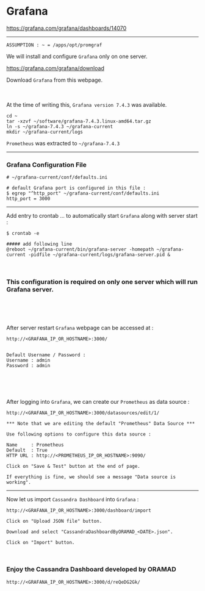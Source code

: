 # Grafana

https://grafana.com/grafana/dashboards/14070

---

` ASSUMPTION : ~ = /apps/opt/promgraf `

We will install and configure ` Grafana ` only on one server.

https://grafana.com/grafana/download

Download ` Grafana ` from this webpage. <br><br><br>

At the time of writing this, ` Grafana version 7.4.3 ` was available. <br>

```
cd ~
tar -xzvf ~/software/grafana-7.4.3.linux-amd64.tar.gz
ln -s ~/grafana-7.4.3 ~/grafana-current
mkdir ~/grafana-current/logs
```

` Prometheus ` was extracted to ` ~/grafana-7.4.3 `

---

### Grafana Configuration File

```
# ~/grafana-current/conf/defaults.ini

# default Grafana port is configured in this file :
$ egrep "^http_port" ~/grafana-current/conf/defaults.ini
http_port = 3000
```

---

Add entry to crontab ... to automatically start ` Grafana ` along with server start :

```
$ crontab -e

##### add following line
@reboot	~/grafana-current/bin/grafana-server -homepath ~/grafana-current -pidfile ~/grafana-current/logs/grafana-server.pid &
```

<br>

### This configuration is required on only one server which will run Grafana server.

<br><br><br>

After server restart ` Grafana ` webpage can be accessed at :

```
http://<GRAFANA_IP_OR_HOSTNAME>:3000/


Default Username / Password :
Username : admin
Password : admin
```

<br><br><br>

After logging into ` Grafana `, we can create our ` Prometheus ` as data source :

```
http://<GRAFANA_IP_OR_HOSTNAME>:3000/datasources/edit/1/

*** Note that we are editing the default "Prometheus" Data Source ***

Use following options to configure this data source :

Name     : Prometheus
Default  : True
HTTP URL : http://<PROMETHEUS_IP_OR_HOSTNAME>:9090/

Click on "Save & Test" button at the end of page.

If everything is fine, we should see a message "Data source is working".
```

---

Now let us import ` Cassandra Dashboard ` into ` Grafana ` :

```
http://<GRAFANA_IP_OR_HOSTNAME>:3000/dashboard/import

Click on "Upload JSON file" button.

Download and select "CassandraDashboardByORAMAD_<DATE>.json".

Click on "Import" button.
```

<br>

### Enjoy the Cassandra Dashboard developed by ORAMAD

```
http://<GRAFANA_IP_OR_HOSTNAME>:3000/d/reQeDG2Gk/
```

<br><br><br>


